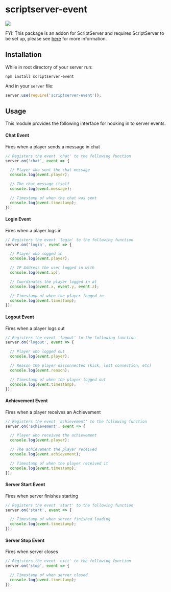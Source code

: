 scriptserver-event
====================

[![](http://i.imgur.com/zhptNme.png)](https://github.com/garrettjoecox/scriptserver)

FYI: This package is an addon for ScriptServer and requires ScriptServer to be set up, please see [here](https://github.com/garrettjoecox/scriptserver) for more information.

## Installation
While in root directory of your server run:
```
npm install scriptserver-event
```
And in your `server` file:
```javascript
server.use(require('scriptserver-event'));
```

## Usage
This module provides the following interface for hooking in to server events.

#### Chat Event
Fires when a player sends a message in chat
```javascript
// Registers the event 'chat' to the following function
server.on('chat', event => {

  // Player who sent the chat message
  console.log(event.player);

  // The chat message itself
  console.log(event.message);

  // Timestamp of when the chat was sent
  console.log(event.timestamp);
});
```

#### Login Event
Fires when a player logs in
```javascript
// Registers the event 'login' to the following function
server.on('login', event => {

  // Player who logged in
  console.log(event.player);

  // IP Address the user logged in with
  console.log(event.ip);

  // Coordinates the player logged in at
  console.log(event.x, event.y, event.z);

  // Timestamp of when the player logged in
  console.log(event.timestamp);
});
```

#### Logout Event
Fires when a player logs out
```javascript
// Registers the event 'logout' to the following function
server.on('logout', event => {

  // Player who logged out
  console.log(event.player);

  // Reason the player disconnected (kick, lost connection, etc)
  console.log(event.reason);

  // Timestamp of when the player logged out
  console.log(event.timestamp);
});
```

#### Achievement Event
Fires when a player receives an Achievement
```javascript
// Registers the event 'achievement' to the following function
server.on('achievement', event => {

  // Player who received the achievement
  console.log(event.player);

  // The achievement the player received
  console.log(event.achievement);

  // Timestamp of when the player received it
  console.log(event.timestamp);
});
```

#### Server Start Event
Fires when server finishes starting
```javascript
// Registers the event 'start' to the following function
server.on('start', event => {

  // Timestamp of when server finished loading
  console.log(event.timestamp);
});
```

#### Server Stop Event
Fires when server closes
```javascript
// Registers the event 'exit' to the following function
server.on('stop', event => {

  // Timestamp of when server closed
  console.log(event.timestamp);
});
```
